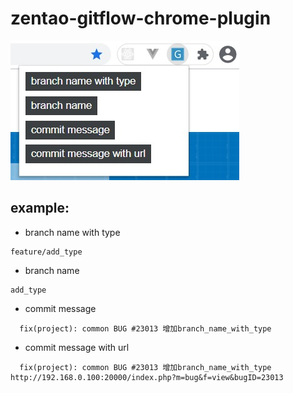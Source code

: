 # zentao-gitflow-chrome-plugin

![snapshot](./snapshot.jpg)

## example:

- branch name with type

```text
feature/add_type
```

- branch name

```text
add_type
```

- commit message

```text
  fix(project): common BUG #23013 增加branch_name_with_type
```

- commit message with url

```text
  fix(project): common BUG #23013 增加branch_name_with_type http://192.168.0.100:20000/index.php?m=bug&f=view&bugID=23013
```
